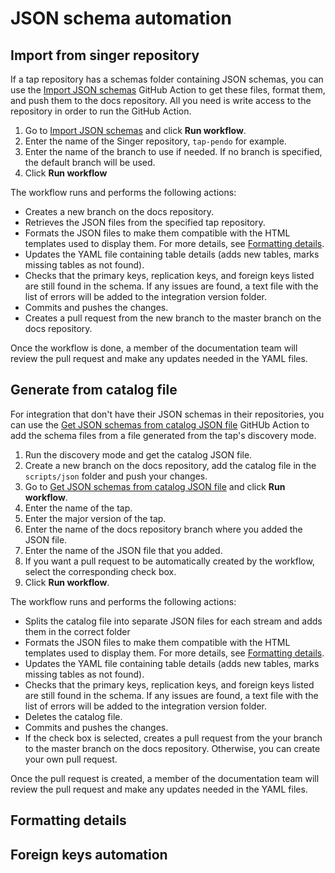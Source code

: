 # JSON schema automation

## Import from singer repository
If a tap repository has a schemas folder containing JSON schemas, you can use the [Import JSON schemas](https://github.com/stitchdata/docs/actions/workflows/import_json_schemas.yml) GitHub Action to get these files, format them, and push them to the docs repository. All you need is write access to the repository in order to run the GitHub Action.

1. Go to [Import JSON schemas](https://github.com/stitchdata/docs/actions/workflows/import_json_schemas.yml) and click **Run workflow**.
2. Enter the name of the Singer repository, `tap-pendo` for example.
3. Enter the name of the branch to use if needed. If no branch is specified, the default branch will be used.
4. Click **Run workflow**

The workflow runs and performs the following actions:
- Creates a new branch on the docs repository.
- Retrieves the JSON files from the specified tap repository.
- Formats the JSON files to make them compatible with the HTML templates used to display them. For more details, see [Formatting details](#formatting-details).
- Updates the YAML file containing table details (adds new tables, marks missing tables as not found).
- Checks that the primary keys, replication keys, and foreign keys listed are still found in the schema. If any issues are found, a text file with the list of errors will be added to the integration version folder.
- Commits and pushes the changes.
- Creates a pull request from the new branch to the master branch on the docs repository.

Once the workflow is done, a member of the documentation team will review the pull request and make any updates needed in the YAML files.

## Generate from catalog file
For integration that don't have their JSON schemas in their repositories, you can use the [Get JSON schemas from catalog JSON file](https://github.com/stitchdata/docs/actions/workflows/get_json_schema_from_catalog.yml) GitHUb Action to add the schema files from a file generated from the tap's discovery mode.

1. Run the discovery mode and get the catalog JSON file.
2. Create a new branch on the docs repository, add the catalog file in the `scripts/json` folder and push your changes.
3. Go to [Get JSON schemas from catalog JSON file](https://github.com/stitchdata/docs/actions/workflows/get_json_schema_from_catalog.yml) and click **Run workflow**.
4. Enter the name of the tap.
5. Enter the major version of the tap.
6. Enter the name of the docs repository branch where you added the JSON file.
7. Enter the name of the JSON file that you added.
8. If you want a pull request to be automatically created by the workflow, select the corresponding check box.
9. Click **Run workflow**.

The workflow runs and performs the following actions:
- Splits the catalog file into separate JSON files for each stream and adds them in the correct folder
- Formats the JSON files to make them compatible with the HTML templates used to display them. For more details, see [Formatting details](#formatting-details).
- Updates the YAML file containing table details (adds new tables, marks missing tables as not found).
- Checks that the primary keys, replication keys, and foreign keys listed are still found in the schema. If any issues are found, a text file with the list of errors will be added to the integration version folder.
- Deletes the catalog file.
- Commits and pushes the changes.
- If the check box is selected, creates a pull request from the your branch to the master branch on the docs repository. Otherwise, you can create your own pull request.

Once the pull request is created, a member of the documentation team will review the pull request and make any updates needed in the YAML files.


## Formatting details

## Foreign keys automation